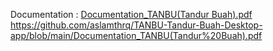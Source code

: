 Documentation : [Documentation_TANBU(Tandur Buah).pdf
](https://github.com/aslamthrq/TANBU-Tandur-Buah-Desktop-app/blob/main/Documentation_TANBU(Tandur%20Buah).pdf)https://github.com/aslamthrq/TANBU-Tandur-Buah-Desktop-app/blob/main/Documentation_TANBU(Tandur%20Buah).pdf
